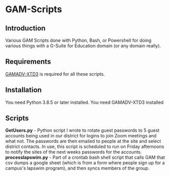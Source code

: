 # GAM-Scripts
<h2>Introduction</h2>
Various GAM Scripts done with Python, Bash, or Powershell for doing various things with a G-Suite for Education domain (or any domain really).
<h2>Requirements</h2>
<a href="https://github.com/taers232c/GAMADV-XTD3">GAMADV-XTD3</a> is required for all these scripts. 
<h2>Installation</h2>
You need Python 3.8.5 or later installed.
You need GAMADV-XTD3 installed
<h2>Scripts</h2>
<b>GetUsers.py</b> - Python script I wrote to rotate guest passwords to 5 guest accounts being used in our district for logins to join Zoom meetings and what not. The passwords are then emailed to people at the site and select district contacts. In use, this script is scheduled to run on Friday afternoons to notify the sites of the next weeks passwords for the accounts.
<b>processlapswim.py</b> - Part of a crontab bash shell script that calls GAM that csv dumps a google sheet (which is from a form where people sign up for a campus's lapswim program), and then syncs members of the group.
